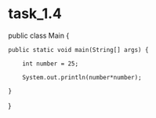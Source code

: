 # task_1.4

public class Main {

    public static void main(String[] args) {

        int number = 25;

        System.out.println(number*number);

    }
}
